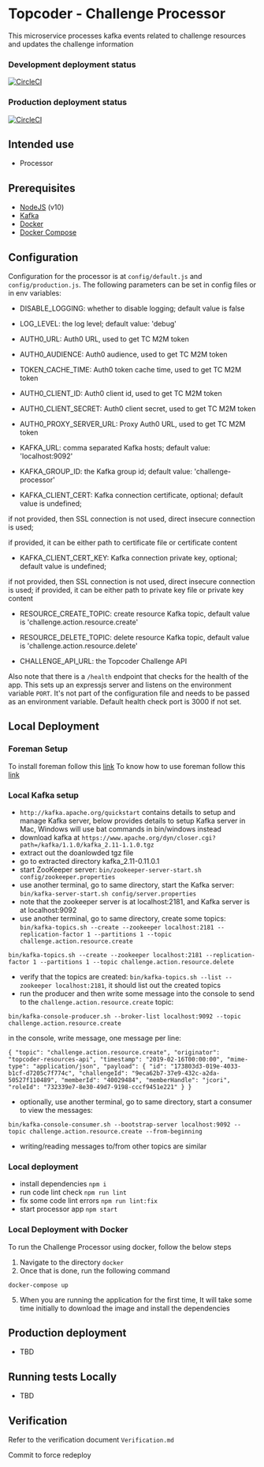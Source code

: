 # Topcoder - Challenge Processor

This microservice processes kafka events related to challenge resources and updates the challenge information

### Development deployment status
[![CircleCI](https://circleci.com/gh/topcoder-platform/challenge-processor/tree/develop.svg?style=svg)](https://circleci.com/gh/topcoder-platform/challenge-processor/tree/develop)
### Production deployment status
[![CircleCI](https://circleci.com/gh/topcoder-platform/challenge-processor/tree/master.svg?style=svg)](https://circleci.com/gh/topcoder-platform/challenge-processor/tree/master)

## Intended use
- Processor

## Prerequisites
-  [NodeJS](https://nodejs.org/en/) (v10)
-  [Kafka](https://kafka.apache.org/)
-  [Docker](https://www.docker.com/)
-  [Docker Compose](https://docs.docker.com/compose/)

## Configuration

Configuration for the processor is at `config/default.js` and `config/production.js`.
The following parameters can be set in config files or in env variables:

- DISABLE_LOGGING: whether to disable logging; default value is false
- LOG_LEVEL: the log level; default value: 'debug'

- AUTH0_URL: Auth0 URL, used to get TC M2M token
- AUTH0_AUDIENCE: Auth0 audience, used to get TC M2M token
- TOKEN_CACHE_TIME: Auth0 token cache time, used to get TC M2M token
- AUTH0_CLIENT_ID: Auth0 client id, used to get TC M2M token
- AUTH0_CLIENT_SECRET: Auth0 client secret, used to get TC M2M token
- AUTH0_PROXY_SERVER_URL: Proxy Auth0 URL, used to get TC M2M token

- KAFKA_URL: comma separated Kafka hosts; default value: 'localhost:9092'
- KAFKA_GROUP_ID: the Kafka group id; default value: 'challenge-processor'
- KAFKA_CLIENT_CERT: Kafka connection certificate, optional; default value is undefined;

if not provided, then SSL connection is not used, direct insecure connection is used;

if provided, it can be either path to certificate file or certificate content

- KAFKA_CLIENT_CERT_KEY: Kafka connection private key, optional; default value is undefined;

if not provided, then SSL connection is not used, direct insecure connection is used;
if provided, it can be either path to private key file or private key content

- RESOURCE_CREATE_TOPIC: create resource Kafka topic, default value is 'challenge.action.resource.create'

- RESOURCE_DELETE_TOPIC: delete resource Kafka topic, default value is 'challenge.action.resource.delete'

- CHALLENGE_API_URL: the Topcoder Challenge API

Also note that there is a `/health` endpoint that checks for the health of the app.
This sets up an expressjs server and listens on the environment variable `PORT`.
It's not part of the configuration file and needs to be passed as an environment variable.
Default health check port is 3000 if not set.

## Local Deployment

### Foreman Setup

To install foreman follow this [link](https://theforeman.org/manuals/1.24/#3.InstallingForeman)
To know how to use foreman follow this [link](https://theforeman.org/manuals/1.24/#2.Quickstart)

### Local Kafka setup
-  `http://kafka.apache.org/quickstart` contains details to setup and manage Kafka server,
below provides details to setup Kafka server in Mac, Windows will use bat commands in bin/windows instead
- download kafka at `https://www.apache.org/dyn/closer.cgi?path=/kafka/1.1.0/kafka_2.11-1.1.0.tgz`
- extract out the doanlowded tgz file
- go to extracted directory kafka_2.11-0.11.0.1
- start ZooKeeper server:
`bin/zookeeper-server-start.sh config/zookeeper.properties`
- use another terminal, go to same directory, start the Kafka server:
`bin/kafka-server-start.sh config/server.properties`
- note that the zookeeper server is at localhost:2181, and Kafka server is at localhost:9092
- use another terminal, go to same directory, create some topics:
`bin/kafka-topics.sh --create --zookeeper localhost:2181 --replication-factor 1 --partitions 1 --topic challenge.action.resource.create`

`bin/kafka-topics.sh --create --zookeeper localhost:2181 --replication-factor 1 --partitions 1 --topic challenge.action.resource.delete`

- verify that the topics are created:
`bin/kafka-topics.sh --list --zookeeper localhost:2181`,
it should list out the created topics
- run the producer and then write some message into the console to send to the `challenge.action.resource.create` topic:

`bin/kafka-console-producer.sh --broker-list localhost:9092 --topic challenge.action.resource.create`

in the console, write message, one message per line:

`{ "topic": "challenge.action.resource.create", "originator": "topcoder-resources-api", "timestamp": "2019-02-16T00:00:00", "mime-type": "application/json", "payload": { "id": "173803d3-019e-4033-b1cf-d7205c7f774c", "challengeId": "9eca62b7-37e9-432c-a2da-50527f110489", "memberId": "40029484", "memberHandle": "jcori", "roleId": "732339e7-8e30-49d7-9198-cccf9451e221" } }`

- optionally, use another terminal, go to same directory, start a consumer to view the messages:

`bin/kafka-console-consumer.sh --bootstrap-server localhost:9092 --topic challenge.action.resource.create --from-beginning`

- writing/reading messages to/from other topics are similar

### Local deployment
- install dependencies `npm i`
- run code lint check `npm run lint`
- fix some code lint errors `npm run lint:fix`
- start processor app `npm start`

### Local Deployment with Docker

To run the Challenge Processor using docker, follow the below steps
1. Navigate to the directory `docker`
4. Once that is done, run the following command
```
docker-compose up
```
5. When you are running the application for the first time, It will take some time initially to download the image and install the dependencies

## Production deployment

- TBD

## Running tests Locally
- TBD

## Verification
Refer to the verification document `Verification.md`

Commit to force redeploy
